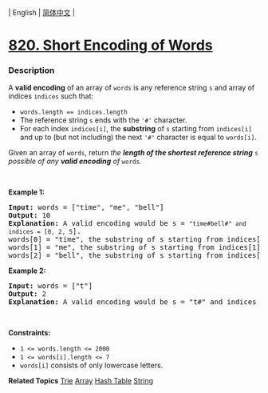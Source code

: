 | English | [简体中文](README.md) |

# [820. Short Encoding of Words](https://leetcode.cn/problems/short-encoding-of-words)
 ### Description
<p>A <strong>valid encoding</strong> of an array of <code>words</code> is any reference string <code>s</code> and array of indices <code>indices</code> such that:</p>

<ul>
	<li><code>words.length == indices.length</code></li>
	<li>The reference string <code>s</code> ends with the <code>&#39;#&#39;</code> character.</li>
	<li>For each index <code>indices[i]</code>, the <strong>substring</strong> of <code>s</code> starting from <code>indices[i]</code> and up to (but not including) the next <code>&#39;#&#39;</code> character is equal to <code>words[i]</code>.</li>
</ul>

<p>Given an array of <code>words</code>, return <em>the <strong>length of the shortest reference string</strong> </em><code>s</code><em> possible of any <strong>valid encoding</strong> of </em><code>words</code><em>.</em></p>

<p>&nbsp;</p>
<p><strong class="example">Example 1:</strong></p>

<pre>
<strong>Input:</strong> words = [&quot;time&quot;, &quot;me&quot;, &quot;bell&quot;]
<strong>Output:</strong> 10
<strong>Explanation:</strong> A valid encoding would be s = <code>&quot;time#bell#&quot; and indices = [0, 2, 5</code>].
words[0] = &quot;time&quot;, the substring of s starting from indices[0] = 0 to the next &#39;#&#39; is underlined in &quot;<u>time</u>#bell#&quot;
words[1] = &quot;me&quot;, the substring of s starting from indices[1] = 2 to the next &#39;#&#39; is underlined in &quot;ti<u>me</u>#bell#&quot;
words[2] = &quot;bell&quot;, the substring of s starting from indices[2] = 5 to the next &#39;#&#39; is underlined in &quot;time#<u>bell</u>#&quot;
</pre>

<p><strong class="example">Example 2:</strong></p>

<pre>
<strong>Input:</strong> words = [&quot;t&quot;]
<strong>Output:</strong> 2
<strong>Explanation:</strong> A valid encoding would be s = &quot;t#&quot; and indices = [0].
</pre>

<p>&nbsp;</p>
<p><strong>Constraints:</strong></p>

<ul>
	<li><code>1 &lt;= words.length &lt;= 2000</code></li>
	<li><code>1 &lt;= words[i].length &lt;= 7</code></li>
	<li><code>words[i]</code> consists of only lowercase letters.</li>
</ul>

**Related Topics**  [Trie](https://leetcode.cn/tag/trie) [Array](https://leetcode.cn/tag/array) [Hash Table](https://leetcode.cn/tag/hash-table) [String](https://leetcode.cn/tag/string) 